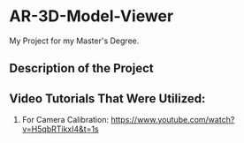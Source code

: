 # AR-3D-Model-Viewer
My Project for my Master's Degree. 

## Description of the Project

## Video Tutorials That Were Utilized:
1. For Camera Calibration: https://www.youtube.com/watch?v=H5qbRTikxI4&t=1s 
